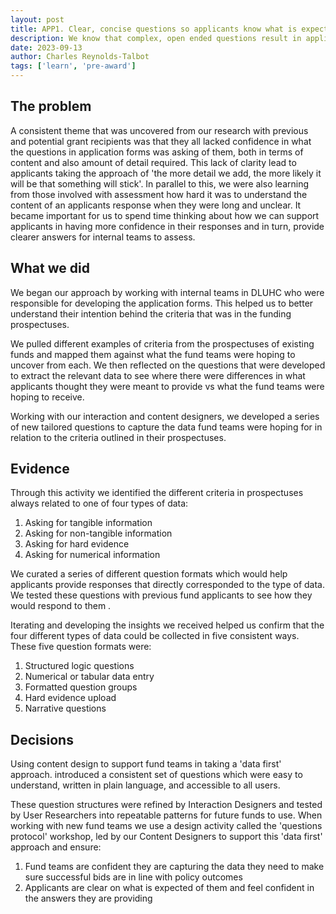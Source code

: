 ```yaml
---
layout: post
title: APP1. Clear, concise questions so applicants know what is expected
description: We know that complex, open ended questions result in applicants throwing the kitchen sink at applications, spending lots of time and resource navigating application forms, writing convoluted answers and not doing their applications justice.
date: 2023-09-13
author: Charles Reynolds-Talbot
tags: ['learn', 'pre-award'] 
---
```


## The problem

A consistent theme that was uncovered from our research with previous and potential grant recipients was that they all lacked confidence in what the questions in application forms was asking of them, both in terms of content and also amount of detail required. This lack of clarity lead to applicants taking the approach of 'the more detail we add, the more likely it will be that something will stick'. In parallel to this, we were also learning from those involved with assessment how hard it was to understand the content of an applicants response when they were long and unclear. It became important for us to spend time thinking about how we can support applicants in having more confidence in their responses and in turn, provide clearer answers for internal teams to assess. 

## What we did

We began our approach by working with internal teams in DLUHC who were responsible for developing the application forms. This helped us to better understand their intention behind the criteria that was in the funding prospectuses. 

We pulled different examples of criteria from the prospectuses of existing funds and mapped them against what the fund teams were hoping to uncover from each. We then reflected on the questions that were developed to extract the relevant data to see where there were differences in what applicants thought they were meant to provide vs what the fund teams were hoping to receive. 

Working with our interaction and content designers, we developed a series of new tailored questions to capture the data fund teams were hoping for in relation to the criteria outlined in their prospectuses. 

## Evidence

Through this activity we identified the different criteria in prospectuses always related to one of four types of data:

1. Asking for tangible information
2. Asking for non-tangible information
3. Asking for hard evidence
4. Asking for numerical information

We curated a series of different question formats which would help applicants provide responses that directly corresponded to the type of data. We tested these questions with previous fund applicants to see how they would respond to them .

Iterating and developing the insights we received helped us confirm that the four different types of data could be collected in five consistent ways. These five question formats were:

1. Structured logic questions
2. Numerical or tabular data entry
3. Formatted question groups
4. Hard evidence upload
5. Narrative questions

## Decisions

Using content design to support fund teams in taking a 'data first' approach. introduced a consistent set of questions which were easy to understand, written in plain language, and accessible to all users.

These question structures were refined by Interaction Designers and tested by User Researchers into repeatable patterns for future funds to use. When working with new fund teams we use a design activity called the 'questions protocol' workshop, led by our Content Designers to support this 'data first' approach and ensure:

1. Fund teams are confident they are capturing the data they need to make sure successful bids are in line with policy outcomes
2. Applicants are clear on what is expected of them and feel confident in the answers they are providing